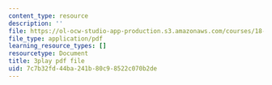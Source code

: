 ```yaml
---
content_type: resource
description: ''
file: https://ol-ocw-studio-app-production.s3.amazonaws.com/courses/18-01sc-single-variable-calculus-fall-2010/7c7b32fd44ba241b80c98522c070b2de_sRIDVAcoG5A.pdf
file_type: application/pdf
learning_resource_types: []
resourcetype: Document
title: 3play pdf file
uid: 7c7b32fd-44ba-241b-80c9-8522c070b2de
---
```

